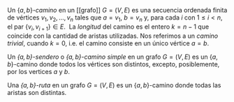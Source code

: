 Un $\{a,b\}$-_camino_ en un [[grafo]] $G = (V, E)$ es una secuencia ordenada finita de vértices $v_1, v_2, \ldots, v_n$ tales que $a=v_1$, $b=v_n$ y, para cada $i$ con $1 \leq i < n$, el par $\{v_i, v_{i+1}\} \in E$.  La _longitud_ del camino es el entero $k=n-1$ que coincide con la cantidad de aristas utilizadas. Nos referimos a un _camino trivial_, cuando $k=0$, i.e. el camino consiste en un único vértice $a=b$.

Un _$\{a,b\}$-sendero_ o _$\{a,b\}$-camino simple_ en un grafo $G = (V, E)$ es un $\{a,b\}$-camino donde todos los vértices son distintos, excepto, posiblemente, por los vertices $a$ y $b$.

Una _$\{a,b\}$-ruta_ en un grafo $G = (V, E)$ es un $\{a,b\}$-camino donde todas las aristas son distintas.